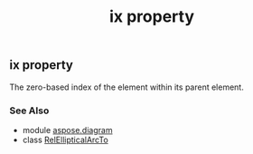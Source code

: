 ﻿---
title: ix property
second_title: Aspose.Diagram for Python via .NET API References
description: 
type: docs
weight: 80
url: /python-net/aspose.diagram/relellipticalarcto/ix/
is_root: false
---

## ix property


The zero-based index of the element within its parent element.

### See Also
* module [aspose.diagram](../../)
* class [RelEllipticalArcTo](/diagram/python-net/aspose.diagram/relellipticalarcto)
